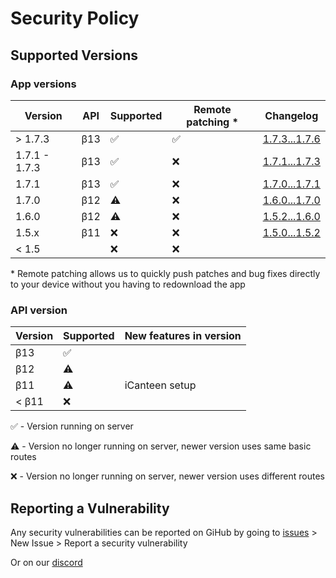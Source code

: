 # Security Policy

## Supported Versions

### App versions

| Version       | API | Supported          | Remote patching \* | Changelog                                                                           |
| ------------- | --- | ------------------ | ------------------ | ----------------------------------------------------------------------------------- |
| > 1.7.3       | β13 | :white_check_mark: | :white_check_mark: | [1.7.3...1.7.6](https://github.com/DislikesSchool/EduPage2/compare/v1.7.1...v1.7.3) |
| 1.7.1 - 1.7.3 | β13 | :white_check_mark: | :x:                | [1.7.1...1.7.3](https://github.com/DislikesSchool/EduPage2/compare/v1.7.1...v1.7.3) |
| 1.7.1         | β13 | :white_check_mark: | :x:                | [1.7.0...1.7.1](https://github.com/DislikesSchool/EduPage2/compare/v1.7.0...v1.7.1) |
| 1.7.0         | β12 | :warning:          | :x:                | [1.6.0...1.7.0](https://github.com/DislikesSchool/EduPage2/compare/v1.6.0...v1.7.0) |
| 1.6.0         | β12 | :warning:          | :x:                | [1.5.2...1.6.0](https://github.com/DislikesSchool/EduPage2/compare/v1.5.2...v1.6.0) |
| 1.5.x         | β11 | :x:                | :x:                | [1.5.0...1.5.2](https://github.com/DislikesSchool/EduPage2/compare/v1.5.0...v1.5.2) |
| < 1.5         |     | :x:                | :x:                |                                                                                     |

\* Remote patching allows us to quickly push patches and bug fixes directly to your device without you having to redownload the app

### API version

| Version | Supported          | New features in version |
| ------- | ------------------ | ----------------------- |
| β13     | :white_check_mark: |                         |
| β12     | :warning:          |                         |
| β11     | :warning:          | iCanteen setup          |
| < β11   | :x:                |                         |

:white_check_mark: - Version running on server

:warning: - Version no longer running on server, newer version uses same basic routes

:x: - Version no longer running on server, newer version uses different routes

## Reporting a Vulnerability

Any security vulnerabilities can be reported on GiHub by going to [issues](https://github.com/DislikesSchool/EduPage2/issues) > New Issue > Report a security vulnerability

Or on our [discord](https://discord.gg/3cxZtQ3fAd)
